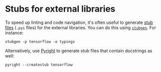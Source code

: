# Stubs for external libraries

To speed up linting and code navigation, it's often useful to generate
[stub files](https://mypy.readthedocs.io/en/stable/stubs.html) (`.pyi` files)
for the external libraries. You can do this using
[`stubgen`](https://mypy.readthedocs.io/en/stable/stubgen.html). For instance:

```shell
stubgen -p tensorflow -o typings
```

Alternatively, use [Pyright](https://github.com/microsoft/pyright) to generate
stub files that contain docstrings as well:

```shell
pyright --createstub tensorflow
```
